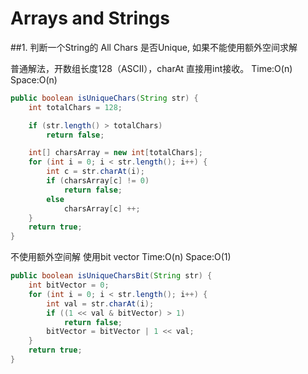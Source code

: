 # Arrays and Strings

##1. 判断一个String的 All Chars 是否Unique, 如果不能使用额外空间求解

普通解法，开数组长度128（ASCII），charAt 直接用int接收。
Time:O(n) Space:O(n)

```java
public boolean isUniqueChars(String str) {
    int totalChars = 128;

    if (str.length() > totalChars)
        return false;

    int[] charsArray = new int[totalChars];
    for (int i = 0; i < str.length(); i++) {
        int c = str.charAt(i);
        if (charsArray[c] != 0)
            return false;
        else
            charsArray[c] ++;
    }
    return true;
}
```
 
不使用额外空间解 使用bit vector Time:O(n) Space:O(1)
```java
public boolean isUniqueCharsBit(String str) {
    int bitVector = 0;
    for (int i = 0; i < str.length(); i++) {
        int val = str.charAt(i);
        if ((1 << val & bitVector) > 1)
            return false;
        bitVector = bitVector | 1 << val;
    }
    return true;
}
```